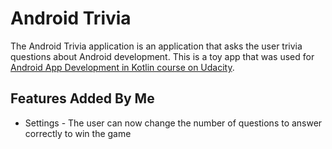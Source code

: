# Android Trivia 

The Android Trivia application is an application that asks the user trivia questions about Android development.
This is a toy app that was used for [Android App Development in Kotlin course on Udacity](https://www.udacity.com/course/developing-android-apps-with-kotlin--ud9012).

## Features Added By Me
* Settings - The user can now change the number of questions to answer correctly to win the game
